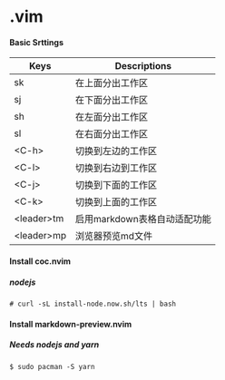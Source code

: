 # .vim

#### Basic Srttings
| Keys        | Descriptions                 |
| ----------- | -----------                  |
| sk          | 在上面分出工作区             |
| sj          | 在下面分出工作区             |
| sh          | 在左面分出工作区             |
| sl          | 在右面分出工作区             |
| \<C-h>       | 切换到左边的工作区           |
| \<C-l>       | 切换到右边到工作区           |
| \<C-j>       | 切换到下面的工作区           |
| \<C-k>       | 切换到上面的工作区           |
| \<leader>tm | 启用markdown表格自动适配功能 |
| \<leader>mp | 浏览器预览md文件             |



#### Install coc.nvim
##### nodejs
```
# curl -sL install-node.now.sh/lts | bash
```

#### Install markdown-preview.nvim
##### Needs nodejs and yarn
```
$ sudo pacman -S yarn
```
